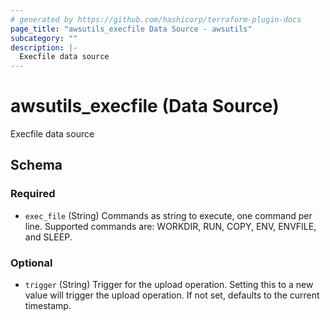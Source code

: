 ```yaml
---
# generated by https://github.com/hashicorp/terraform-plugin-docs
page_title: "awsutils_execfile Data Source - awsutils"
subcategory: ""
description: |-
  Execfile data source
---
```


# awsutils_execfile (Data Source)

Execfile data source



<!-- schema generated by tfplugindocs -->
## Schema

### Required

- `exec_file` (String) Commands as string to execute, one command per line. Supported commands are: WORKDIR, RUN, COPY, ENV, ENVFILE, and SLEEP.

### Optional

- `trigger` (String) Trigger for the upload operation. Setting this to a new value will trigger the upload operation. If not set, defaults to the current timestamp.
